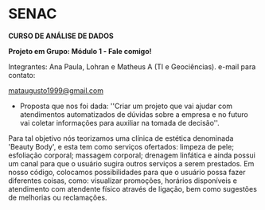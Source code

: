 # SENAC
**CURSO DE ANÁLISE DE DADOS**

**Projeto em Grupo: Módulo 1 - Fale comigo!**

Integrantes: Ana Paula, Lohran e Matheus A (TI e Geociências).
e-mail para contato:


mataugusto1999@gmail.com

- Proposta que nos foi dada:
''Criar um projeto que vai ajudar com atendimentos automatizados de dúvidas sobre a empresa e no futuro vai coletar informações para auxiliar na tomada de decisão''.

Para tal objetivo nós teorizamos uma clínica de estética denominada 'Beauty Body', e esta tem como serviços ofertados: limpeza de pele; esfoliação corporal; massagem 
corporal; drenagem linfática e ainda possui um canal para que o usuário sugira outros serviços a serem prestados.
Em nosso código, colocamos possibilidades para que o usuário possa fazer diferentes coisas, como: visualizar promoções, horários disponíveis e atendimento com atendente 
físico através de ligação, bem como sugestões de melhorias ou reclamações.

